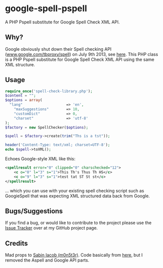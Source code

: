 # google-spell-pspell

A PHP Pspell substitute for Google Spell Check XML API.

## Why?

Google obviously shut down their Spell checking API (www.google.com/tbproxy/spell) on July 9th 2013, see [here](http://productforums.google.com/forum/#!topic/chat/CPb0PYllbE8). This PHP class is a PHP Pspell substitute for Google Spell Check XML API using the same XML structure.

## Usage
```php
require_once('spell-check-library.php');
$content = "";
$options = array(
  "lang"					=> 'en',
	"maxSuggestions"		=> 10,
	"customDict"			=> 0,
	"charset"				=> 'utf-8'
);
$factory = new SpellChecker($options);

$spell = $factory->create(trim("Ths is a tst"));

header('Content-Type: text/xml; charset=UTF-8');
echo $spell->toXML();
```
Echoes Google-style XML like this:
```xml
<spellresult error="0" clipped="0" charschecked="12">
    <c o="0" l="3" s="1">This Th's Thus Th HS</c>
    <c o="9" l="3" s="1">test tat ST St st</c>
</spellresult>
```

... which you can use with your existing spell checking script such as GoogieSpell that was expecting XML structured data back from Google.

## Bugs/Suggestions

If you find a bug, or would like to contribute to the project please use the [Issue Tracker](https://github.com/AlphawolfWMP/google-spell-pspell/issues) over at my GitHub project page.

## Credits

Mad props to [Sabin Iacob (m0n5t3r)](http://m0n5t3r.info). Code basically from [here](http://plugins.svn.wordpress.org/ajax-spell-checker/trunk/service/spell-check-library.php), but I removed the Aspell and Google API parts.